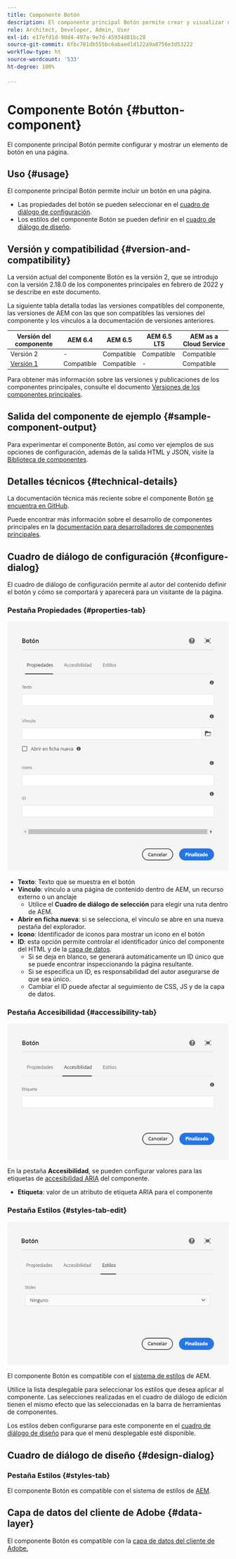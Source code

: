 ```yaml
---
title: Componente Botón
description: El componente principal Botón permite crear y visualizar un botón.
role: Architect, Developer, Admin, User
exl-id: e17efd1d-90d4-497a-9e7d-45934d81bc28
source-git-commit: 6fbc781db555bc6abaed1d122a9a8756e3d53222
workflow-type: ht
source-wordcount: '533'
ht-degree: 100%

---
```


# Componente Botón {#button-component}

El componente principal Botón permite configurar y mostrar un elemento de botón en una página.

## Uso {#usage}

El componente principal Botón permite incluir un botón en una página.

* Las propiedades del botón se pueden seleccionar en el [cuadro de diálogo de configuración](#configure-dialog).
* Los estilos del componente Botón se pueden definir en el [cuadro de diálogo de diseño](#design-dialog).

## Versión y compatibilidad {#version-and-compatibility}

La versión actual del componente Botón es la versión 2, que se introdujo con la versión 2.18.0 de los componentes principales en febrero de 2022 y se describe en este documento.

La siguiente tabla detalla todas las versiones compatibles del componente, las versiones de AEM con las que son compatibles las versiones del componente y los vínculos a la documentación de versiones anteriores.

| Versión del componente | AEM 6.4 | AEM 6.5 | AEM 6.5 LTS | AEM as a Cloud Service |
|--- |--- |---|---|---|
| Versión 2 | - | Compatible | Compatible | Compatible |
| [Versión 1](v1/button.md) | Compatible | Compatible | - | Compatible |

Para obtener más información sobre las versiones y publicaciones de los componentes principales, consulte el documento [Versiones de los componentes principales](/help/versions.md).

## Salida del componente de ejemplo {#sample-component-output}

Para experimentar el componente Botón, así como ver ejemplos de sus opciones de configuración, además de la salida HTML y JSON, visite la [Biblioteca de componentes](https://adobe.com/go/aem_cmp_library_button).

## Detalles técnicos {#technical-details}

La documentación técnica más reciente sobre el componente Botón [se encuentra en GitHub](https://adobe.com/go/aem_cmp_tech_button_v2_es).

Puede encontrar más información sobre el desarrollo de componentes principales en la [documentación para desarrolladores de componentes principales](/help/developing/overview.md).

## Cuadro de diálogo de configuración {#configure-dialog}

El cuadro de diálogo de configuración permite al autor del contenido definir el botón y cómo se comportará y aparecerá para un visitante de la página.

### Pestaña Propiedades {#properties-tab}

![Pestaña Propiedades del cuadro de diálogo de edición del componente Botón](/help/assets/button-edit-properties.png)

* **Texto**: Texto que se muestra en el botón
* **Vínculo**: vínculo a una página de contenido dentro de AEM, un recurso externo o un anclaje
   * Utilice el **Cuadro de diálogo de selección** para elegir una ruta dentro de AEM.
* **Abrir en ficha nueva**: si se selecciona, el vínculo se abre en una nueva pestaña del explorador.
* **Icono**: Identificador de iconos para mostrar un icono en el botón
* **ID**: esta opción permite controlar el identificador único del componente del HTML y de la [capa de datos](/help/developing/data-layer/overview.md).
   * Si se deja en blanco, se generará automáticamente un ID único que se puede encontrar inspeccionando la página resultante.
   * Si se especifica un ID, es responsabilidad del autor asegurarse de que sea único.
   * Cambiar el ID puede afectar al seguimiento de CSS, JS y de la capa de datos.

### Pestaña Accesibilidad {#accessibility-tab}

![Pestaña Accesibilidad del cuadro de diálogo de edición del componente Botón](/help/assets/button-edit-accessibility.png)

En la pestaña **Accesibilidad**, se pueden configurar valores para las etiquetas de [accesibilidad ARIA](https://www.w3.org/WAI/standards-guidelines/aria/) del componente.

* **Etiqueta**: valor de un atributo de etiqueta ARIA para el componente

### Pestaña Estilos {#styles-tab-edit}

![Pestaña Estilos del cuadro de diálogo de edición del componente Botón](/help/assets/button-edit-styles.png)

El componente Botón es compatible con el [sistema de estilos](/help/get-started/authoring.md#component-styling) de AEM.

Utilice la lista desplegable para seleccionar los estilos que desea aplicar al componente. Las selecciones realizadas en el cuadro de diálogo de edición tienen el mismo efecto que las seleccionadas en la barra de herramientas de componentes.

Los estilos deben configurarse para este componente en el [cuadro de diálogo de diseño](#design-dialog) para que el menú desplegable esté disponible.

## Cuadro de diálogo de diseño {#design-dialog}

### Pestaña Estilos {#styles-tab}

El componente Botón es compatible con el sistema de estilos de [AEM](/help/get-started/authoring.md#component-styling).

## Capa de datos del cliente de Adobe {#data-layer}

El componente Botón es compatible con la [capa de datos del cliente de Adobe.](/help/developing/data-layer/overview.md)

